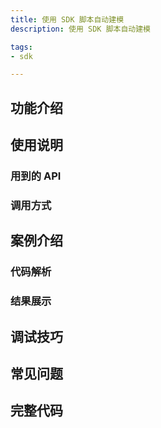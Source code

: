 ```yaml
---
title: 使用 SDK 脚本自动建模
description: 使用 SDK 脚本自动建模

tags:
- sdk

---
```


## 功能介绍

## 使用说明

### 用到的 API

### 调用方式

## 案例介绍

### 代码解析

### 结果展示

## 调试技巧

## 常见问题

## 完整代码